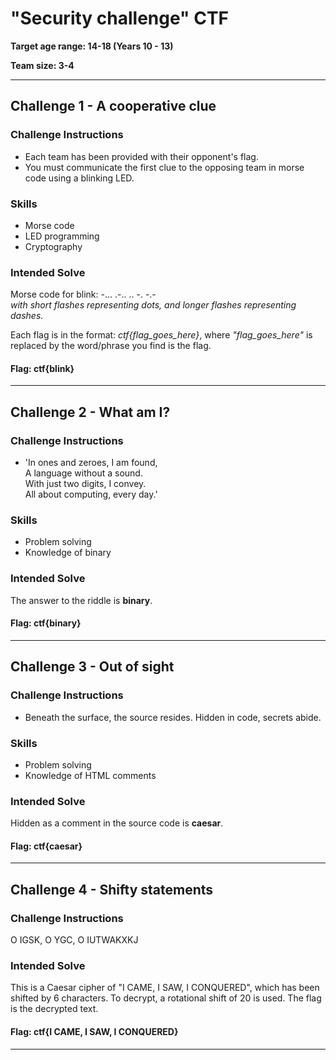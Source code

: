 # "Security challenge" CTF

**Target age range: 14-18 (Years 10 - 13)**

**Team size: 3-4**

---

## Challenge 1 - A cooperative clue
### Challenge Instructions
- Each team has been provided with their opponent's flag.
- You must communicate the first clue to the opposing team in morse code using a blinking LED.
  
### Skills
- Morse code
- LED programming
- Cryptography
  
### Intended Solve
Morse code for blink:
-... .-.. .. -. -.-  
_with short flashes representing dots, and longer flashes representing dashes._

Each flag is in the format: _ctf{flag_goes_here}_, where _"flag_goes_here"_ is replaced by the word/phrase you find is the flag.

#### Flag: ctf{blink}

---

## Challenge 2 - What am I?
### Challenge Instructions
- 'In ones and zeroes,  I am found,  
  A language without a sound.  
  With just two digits, I convey.   
  All about computing, every day.'

### Skills
- Problem solving
- Knowledge of binary

### Intended Solve
The answer to the riddle is **binary**.

#### Flag: ctf{binary}

---

## Challenge 3 - Out of sight
### Challenge Instructions
- Beneath the surface, the source resides. Hidden in code, secrets abide.

### Skills
- Problem solving
- Knowledge of HTML comments

### Intended Solve
Hidden as a comment in the source code is **caesar**.

#### Flag: ctf{caesar}

---

## Challenge 4 - Shifty statements
### Challenge Instructions
O IGSK, O YGC, O IUTWAKXKJ

### Intended Solve
This is a Caesar cipher of "I CAME, I SAW, I CONQUERED", which has been shifted by 6 characters. To decrypt, a rotational shift of 20 is used. The flag is the decrypted text.

#### Flag: ctf{I CAME, I SAW, I CONQUERED}

---


